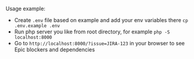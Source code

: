Usage example:

- Create `.env` file based on example and add your env variables there `cp .env.example .env`
- Run php server you like from root directory, for example `php -S localhost:8000`
- Go to `http://localhost:8000/?issue=JIRA-123` in your browser to see Epic blockers and dependencies